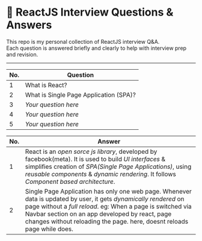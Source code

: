 # 📘 ReactJS Interview Questions & Answers

This repo is my personal collection of ReactJS interview Q&A.  
Each question is answered briefly and clearly to help with interview prep and revision.

---

| No. | Question |
|-----|----------|
| 1   | What is React?  | [Answer 1](#answer-1) |
| 2   | What is Single Page Application (SPA)?  | [Answer 2](#answer-2) |
| 3   | _Your question here_  |
| 4   | _Your question here_  |
| 5   | _Your question here_  |

| No. | Answer |
|-----|--------|
| <a name="answer-1">1</a> | React is an *open sorce* *js library*, developed by facebook(meta). It is used to build *UI interfaces* & simplifies creation of *SPA(Single Page Applications)*, using *reusable components* & *dynamic rendering*. It follows *Component based architecture*.  |
| <a name="answer-2">2</a> | Single Page Application has only one web page. Whenever data is updated by user, it gets *dynamically rendered* on page without a *full reload*. eg: When a page is switched via Navbar section on an app developed by react, page changes without reloading the page. here, <Link> doesnt reloads page while <a> does. |

